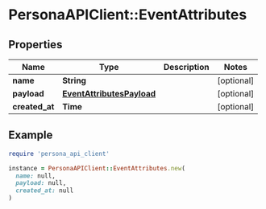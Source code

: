 # PersonaAPIClient::EventAttributes

## Properties

| Name | Type | Description | Notes |
| ---- | ---- | ----------- | ----- |
| **name** | **String** |  | [optional] |
| **payload** | [**EventAttributesPayload**](EventAttributesPayload.md) |  | [optional] |
| **created_at** | **Time** |  | [optional] |

## Example

```ruby
require 'persona_api_client'

instance = PersonaAPIClient::EventAttributes.new(
  name: null,
  payload: null,
  created_at: null
)
```

